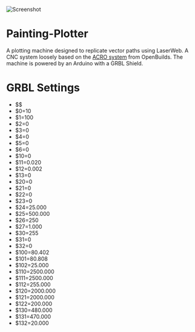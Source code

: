 ![Screenshot](IMG_20180301_171956.jpg)

# Painting-Plotter
A plotting machine designed to replicate vector paths using LaserWeb. A CNC system loosely based on the [ACRO system](https://openbuilds.com/builds/openbuilds-acro-system.5416/) from OpenBuilds. The machine is 
powered by an Arduino with a GRBL Shield.

# GRBL Settings
* $$
* $0=10 
* $1=100 
* $2=0 
* $3=0 
* $4=0
* $5=0
* $6=0
* $10=0
* $11=0.020
* $12=0.002
* $13=0
* $20=0
* $21=0
* $22=0
* $23=0
* $24=25.000
* $25=500.000
* $26=250
* $27=1.000
* $30=255
* $31=0
* $32=0
* $100=80.402
* $101=80.808
* $102=25.000
* $110=2500.000
* $111=2500.000
* $112=255.000
* $120=2000.000
* $121=2000.000
* $122=200.000
* $130=480.000
* $131=470.000
* $132=20.000

